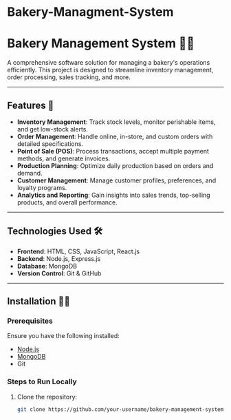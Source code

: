 # Bakery-Managment-System
# Bakery Management System 🍞🍰

A comprehensive software solution for managing a bakery's operations efficiently. This project is designed to streamline inventory management, order processing, sales tracking, and more.

---

## Features 🚀
- **Inventory Management**: Track stock levels, monitor perishable items, and get low-stock alerts.
- **Order Management**: Handle online, in-store, and custom orders with detailed specifications.
- **Point of Sale (POS)**: Process transactions, accept multiple payment methods, and generate invoices.
- **Production Planning**: Optimize daily production based on orders and demand.
- **Customer Management**: Manage customer profiles, preferences, and loyalty programs.
- **Analytics and Reporting**: Gain insights into sales trends, top-selling products, and overall performance.

---

## Technologies Used 🛠️
- **Frontend**: HTML, CSS, JavaScript, React.js
- **Backend**: Node.js, Express.js
- **Database**: MongoDB
- **Version Control**: Git & GitHub

---

## Installation 🧑‍💻

### Prerequisites
Ensure you have the following installed:
- [Node.js](https://nodejs.org/)
- [MongoDB](https://www.mongodb.com/)
- Git

### Steps to Run Locally
1. Clone the repository:
   ```bash
   git clone https://github.com/your-username/bakery-management-system.git
